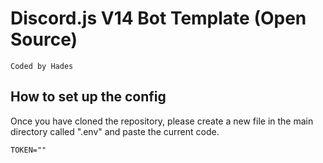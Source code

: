 # Discord.js V14 Bot Template (Open Source)
`Coded by Hades`
## How to set up the config 
Once you have cloned the repository, please create a new file in the main directory called ".env" and paste the current code. 

```
TOKEN=""
```